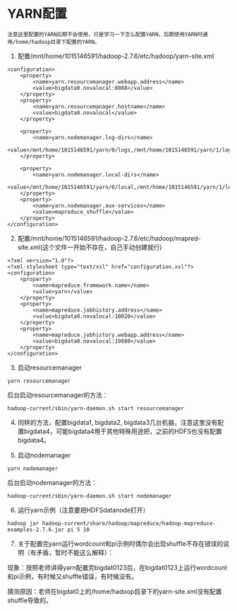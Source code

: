 # YARN配置

    注意这里配置的YARN后期不会使用，只是学习一下怎么配置YARN，后期使用YARN时通用/home/hadoop目录下配置的YARN。

1. 配置/mnt/home/1015146591/hadoop-2.7.6/etc/hadoop/yarn-site.xml
```
<configuration>
    <property>
        <name>yarn.resourcemanager.webapp.address</name>
        <value>bigdata0.novalocal:8088</value>
    </property>
    <property>
        <name>yarn.resourcemanager.hostname</name>
        <value>bigdata0.novalocal</value>
    </property>

    <property>
        <name>yarn.nodemanager.log-dirs</name>
        <value>/mnt/home/1015146591/yarn/0/logs,/mnt/home/1015146591/yarn/1/logs,/mnt/home/1015146591/yarn/2/logs</value>
    </property>

    <property>
        <name>yarn.nodemanager.local-dirs</name>
        <value>/mnt/home/1015146591/yarn/0/local,/mnt/home/1015146591/yarn/1/local,/mnt/home/1015146591/yarn/2/local</value>
    </property>
    <property>
        <name>yarn.nodemanager.aux-services</name>
        <value>mapreduce_shuffle</value>
    </property>
</configuration>

```

2. 配置/mnt/home/1015146591/hadoop-2.7.6/etc/hadoop/mapred-site.xml(这个文件一开始不存在，自己手动创建就行)
```
<?xml version="1.0"?>
<?xml-stylesheet type="text/xsl" href="configuration.xsl"?>
<configuration>
    <property>
        <name>mapreduce.framework.name</name>
        <value>yarn</value>
    </property>
    <property>
        <name>mapreduce.jobhistory.address</name>
        <value>bigdata0.novalocal:10020</value>
    </property>
    <property>
        <name>mapreduce.jobhistory.webapp.address</name>
        <value>bigdata0.novalocal:19888</value>
    </property>
</configuration>
```

3. 启动resourcemanager
```
yarn resourcemanager
```
后台启动resourcemanager的方法：
```
hadoop-current/sbin/yarn-daemon.sh start resourcemanager
```

4. 同样的方法，配置bigdata1, bigdata2, bigdata3几台机器，注意这里没有配置bigdata4，可能bigdata4用于其他特殊用途把，之前的HDFS也没有配置bigdata4。

5. 启动nodemanager
```
yarn nodemanager
```
后台启动nodemanager的方法：
```
hadoop-current/sbin/yarn-daemon.sh start nodemanager
```

6. 运行yarn示例（注意要把HDFSdatanode打开）
```
hadoop jar hadoop-current/share/hadoop/mapreduce/hadoop-mapreduce-examples-2.7.6.jar pi 5 10
```

7. 关于配置完yarn运行wordcount和pi示例时偶尔会出现shuffle不存在错误的说明（有矛盾，暂时不能这么解释）：

现象：按照老师讲得yarn配置完bigdat0123后，在bigdat0123上运行wordcount和pi示例，有时候又shuffle错误，有时候没有。

猜测原因：老师在bigdat0上的/home/hadoop目录下的yarn-site.xml没有配置shuffle导致的。

